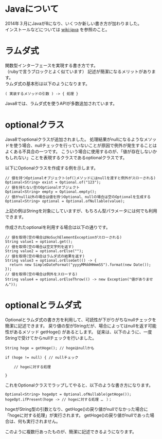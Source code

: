 # Javaについて

2014年３月にJavaが8になり、いくつか新しい書き方が加わりました。  
インストールなどについては [wiki:java](https://github.com/snjxnksm/practice/wiki/Java) を参照のこと。  

# ラムダ式

関数型インターフェースを実現する書き方です。  
（rubyで言うブロックとよく似ています）
記述が簡潔になるメリットがあります。    
ラムダ式の基本形は以下のようになります。  
```
( 実装するメソッドの引数 ) -> { 処理 }
```
Java8では、ラムダ式を使うAPIが多数追加されています。

# optionalクラス

Java8でoptionalクラスが追加されました。
処理結果がnullになるようなメソッドを使う場合、nullチェックを行っていないことが原因で例外が発生することはよくある不具合の一つです。
こういう場合に使用するのが、「値が存在しないかもしれない」ことを表現するクラスであるoptionalクラスです。

以下にOptionalクラスを作成する例を示します。
```
// 値を持つOptionalオブジェクト(of()メソッドにはnullを渡すと例外がスローされる)
Optional<String> exist = Optional.of("123");
// 値を持たない空のOptionalオブジェクト
Optional<String> empty = Optional.empty();
// 値がnull以外の場合は値を持つOptional、nullの場合は空のOptionalを生成する
Optional<String> optional = Optional.ofNullable(value);
```
上記の例はStringを対象にしていますが、もちろん型パラメータには何でも利用できます。

作成されたoptionalを利用する場合は以下の通りです。
```
// 値を取得(空の場合はNoSuchElementExceptionがスローされる)
String value1 = optional.get();
// 値を取得(空の場合は空文字列を返す)
String value2 = optional.orElse("");
// 値を取得(空の場合はラムダ式の結果を返す)
String value3 = optional.orElseGet(() -> {
  return new SimpleDateFormat("yyyyMMddHHmmSS").format(new Date());
});
// 値を取得(空の場合は例外をスローする)
String value4 = optional.orElseThrow(() -> new Exception("値がありません"));
```

# optionalとラムダ式

Optionalとラムダ式の書き方を利用して、可読性が下がりがちなnullチェックを簡潔に記述できます。
戻り値の型がStringだが、場合によってはnullを返す可能性があるメソッド getHoge() があるとします。
従来は、以下のように、一度Stringで受けてからnullチェックを行いました。

```
String hoge = getHoge(); // hogeはnullかも

if (hoge != null) { // nullチェック

    // hogeに対する処理

}
```

これをOptionalクラスでラップしてやると、以下のような書き方になります。
```
Optional<String> hogeOpt = Optional.ofNullable(getHoge());
hogeOpt.ifPresent(hoge -> // hogeに対する処理 …　）；
```
hogeがString型の引数となり、getHoge()の戻り値がnullでなかった場合に「hogeに対する処理」が実行されます。
getHoge()の戻り値がnullであった場合は、何も実行されません。

このように複数行あったものが、簡潔に記述できるようになります。
